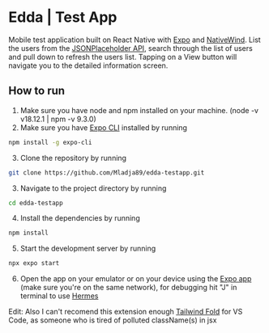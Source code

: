 # Edda | Test App

Mobile test application built on React Native with [Expo](https://expo.dev/) and [NativeWind](https://www.nativewind.dev/). List the users from the [JSONPlaceholder API](https://jsonplaceholder.typicode.com/), search through the list of users and pull down to refresh the users list. Tapping on a View button will navigate you to the detailed information screen.

## How to run

1. Make sure you have node and npm installed on your machine. (node -v v18.12.1 | npm -v 9.3.0)
2. Make sure you have [Expo CLI](https://docs.expo.dev/workflow/expo-cli/) installed by running 
```bash
npm install -g expo-cli
```
3. Clone the repository by running 
```bash
git clone https://github.com/Mladja89/edda-testapp.git
```
3. Navigate to the project directory by running 
```bash
cd edda-testapp
```
4. Install the dependencies by running 
```bash
npm install
```
5. Start the development server by running
```bash
npx expo start
```
6. Open the app on your emulator or on your device using the [Expo app](https://apps.apple.com/app/apple-store/id982107779) (make sure you're on the same network),
for debugging hit "J" in terminal to use [Hermes](https://hermesengine.dev/)

Edit: Also I can't recomend this extension enough [Tailwind Fold](https://marketplace.visualstudio.com/items?itemName=stivo.tailwind-fold) for VS Code, as someone who is tired of polluted className(s) in jsx


